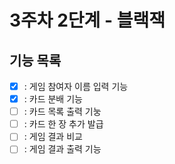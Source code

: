 # 3주차 2단계 - 블랙잭
## 기능 목록
- [x] : 게임 참여자 이름 입력 기능
- [x] : 카드 분배 기능
- [ ] : 카드 목록 출력 기눙
- [ ] : 카드 한 장 추가 발급
- [ ] : 게임 결과 비교
- [ ] : 게임 결과 출력 기능